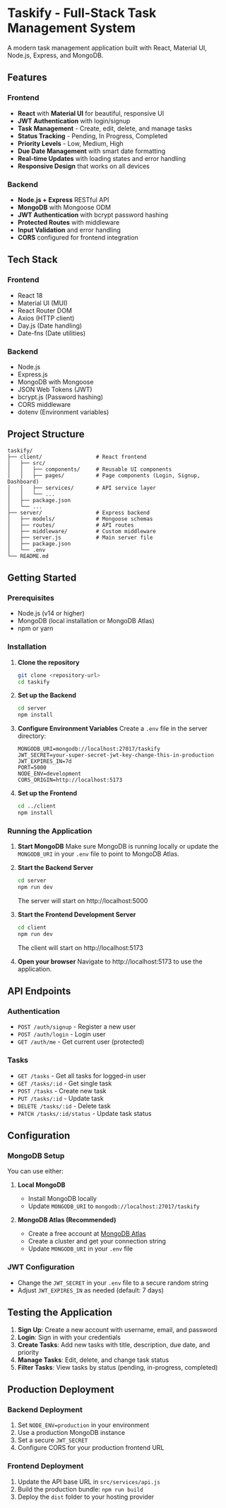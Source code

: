 # Taskify - Full-Stack Task Management System

A modern task management application built with React, Material UI, Node.js, Express, and MongoDB.

## Features

### Frontend
- **React** with **Material UI** for beautiful, responsive UI
- **JWT Authentication** with login/signup
- **Task Management** - Create, edit, delete, and manage tasks
- **Status Tracking** - Pending, In Progress, Completed
- **Priority Levels** - Low, Medium, High
- **Due Date Management** with smart date formatting
- **Real-time Updates** with loading states and error handling
- **Responsive Design** that works on all devices

### Backend
- **Node.js + Express** RESTful API
- **MongoDB** with Mongoose ODM
- **JWT Authentication** with bcrypt password hashing
- **Protected Routes** with middleware
- **Input Validation** and error handling
- **CORS** configured for frontend integration

## Tech Stack

### Frontend
- React 18
- Material UI (MUI)
- React Router DOM
- Axios (HTTP client)
- Day.js (Date handling)
- Date-fns (Date utilities)

### Backend
- Node.js
- Express.js
- MongoDB with Mongoose
- JSON Web Tokens (JWT)
- bcrypt.js (Password hashing)
- CORS middleware
- dotenv (Environment variables)

## Project Structure

```
taskify/
├── client/                 # React frontend
│   ├── src/
│   │   ├── components/     # Reusable UI components
│   │   ├── pages/          # Page components (Login, Signup, Dashboard)
│   │   ├── services/       # API service layer
│   │   └── ...
│   ├── package.json
│   └── ...
├── server/                 # Express backend
│   ├── models/             # Mongoose schemas
│   ├── routes/             # API routes
│   ├── middleware/         # Custom middleware
│   ├── server.js           # Main server file
│   ├── package.json
│   └── .env
└── README.md
```

## Getting Started

### Prerequisites
- Node.js (v14 or higher)
- MongoDB (local installation or MongoDB Atlas)
- npm or yarn

### Installation

1. **Clone the repository**
   ```bash
   git clone <repository-url>
   cd taskify
   ```

2. **Set up the Backend**
   ```bash
   cd server
   npm install
   ```

3. **Configure Environment Variables**
   Create a `.env` file in the server directory:
   ```env
   MONGODB_URI=mongodb://localhost:27017/taskify
   JWT_SECRET=your-super-secret-jwt-key-change-this-in-production
   JWT_EXPIRES_IN=7d
   PORT=5000
   NODE_ENV=development
   CORS_ORIGIN=http://localhost:5173
   ```

4. **Set up the Frontend**
   ```bash
   cd ../client
   npm install
   ```

### Running the Application

1. **Start MongoDB**
   Make sure MongoDB is running locally or update the `MONGODB_URI` in your `.env` file to point to MongoDB Atlas.

2. **Start the Backend Server**
   ```bash
   cd server
   npm run dev
   ```
   The server will start on http://localhost:5000

3. **Start the Frontend Development Server**
   ```bash
   cd client
   npm run dev
   ```
   The client will start on http://localhost:5173

4. **Open your browser**
   Navigate to http://localhost:5173 to use the application.

## API Endpoints

### Authentication
- `POST /auth/signup` - Register a new user
- `POST /auth/login` - Login user
- `GET /auth/me` - Get current user (protected)

### Tasks
- `GET /tasks` - Get all tasks for logged-in user
- `GET /tasks/:id` - Get single task
- `POST /tasks` - Create new task
- `PUT /tasks/:id` - Update task
- `DELETE /tasks/:id` - Delete task
- `PATCH /tasks/:id/status` - Update task status

## Configuration

### MongoDB Setup
You can use either:

1. **Local MongoDB**
   - Install MongoDB locally
   - Update `MONGODB_URI` to `mongodb://localhost:27017/taskify`

2. **MongoDB Atlas (Recommended)**
   - Create a free account at [MongoDB Atlas](https://www.mongodb.com/atlas)
   - Create a cluster and get your connection string
   - Update `MONGODB_URI` in your `.env` file

### JWT Configuration
- Change the `JWT_SECRET` in your `.env` file to a secure random string
- Adjust `JWT_EXPIRES_IN` as needed (default: 7 days)

## Testing the Application

1. **Sign Up**: Create a new account with username, email, and password
2. **Login**: Sign in with your credentials
3. **Create Tasks**: Add new tasks with title, description, due date, and priority
4. **Manage Tasks**: Edit, delete, and change task status
5. **Filter Tasks**: View tasks by status (pending, in-progress, completed)

## Production Deployment

### Backend Deployment
1. Set `NODE_ENV=production` in your environment
2. Use a production MongoDB instance
3. Set a secure `JWT_SECRET`
4. Configure CORS for your production frontend URL

### Frontend Deployment
1. Update the API base URL in `src/services/api.js`
2. Build the production bundle: `npm run build`
3. Deploy the `dist` folder to your hosting provider